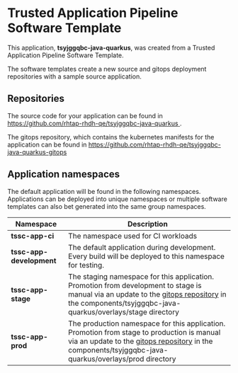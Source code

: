 # Trusted Application Pipeline Software Template

This application, **tsyjggqbc-java-quarkus**, was created from a Trusted Application Pipeline Software Template.

The software templates create a new source and gitops deployment repositories with a sample source application. 

## Repositories

The source code for your application can be found in [https://github.com/rhtap-rhdh-qe/tsyjggqbc-java-quarkus ](https://github.com/rhtap-rhdh-qe/tsyjggqbc-java-quarkus ).
 
The gitops repository, which contains the kubernetes manifests for the application can be found in 
[https://github.com/rhtap-rhdh-qe/tsyjggqbc-java-quarkus-gitops ](https://github.com/rhtap-rhdh-qe/tsyjggqbc-java-quarkus-gitops ) 

## Application namespaces 

The default application will be found in the following namespaces. Applications can be deployed into unique namespaces or multiple software templates can also bet generated into the same group namespaces.  

|  Namespace   |  Description   |  
| -------- | -------- |
| **tssc-app-ci** | The namespace used for CI workloads |
| **tssc-app-development** | The default application during development. Every build will be deployed to this namespace for testing. |
| **tssc-app-stage** | The staging namespace for this application. Promotion from development to stage is manual via an update to the [gitops repository](https://github.com/rhtap-rhdh-qe/tsyjggqbc-java-quarkus-gitops ) in the components/tsyjggqbc-java-quarkus/overlays/stage directory |
| **tssc-app-prod** | The production namespace for this application. Promotion from stage to production is manual via an update to the [gitops repository](https://github.com/rhtap-rhdh-qe/tsyjggqbc-java-quarkus-gitops ) in the components/tsyjggqbc-java-quarkus/overlays/prod directory |